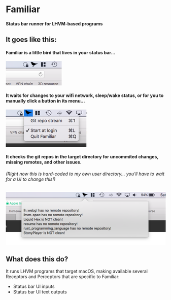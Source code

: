 #  Familiar
#### Status bar runner for LHVM-based programs

## It goes like this:

#### Familiar is a little bird that lives in your status bar...
![Familiar app icon in the status bar](assets/status_bar.png)


#### It waits for changes to your wifi network, sleep/wake status, or for you to manually click a button in its menu...
![Familiar status bar menu](assets/menu.png)

#### It checks the git repos in the target directory for uncommited changes, missing remotes, and other issues.
###### (Right now this is hard-coded to my own user directory... you'll have to wait for a UI to change this!)
![Familiar app icon in the status bar](assets/chirp_chirp.png)


## What does this do?

It runs LHVM programs that target macOS, making available several Receptors and Perceptors that are specific to Familiar:

- Status bar UI inputs
- Status bar UI text outputs
